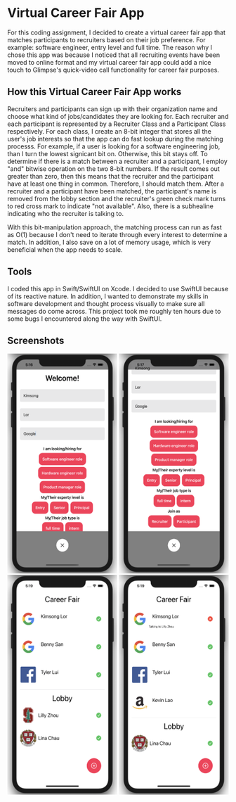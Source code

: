 Virtual Career Fair App
===================================
For this coding assignment, I decided to create a virtual career fair app that matches participants to recruiters based on their job preference.
For example: software engineer, entry level and full time. The reason why I chose this app was because I noticed that all recruiting events have been moved to online format and my virtual career fair app could add a nice touch to Glimpse's quick-video call functionality for career fair purposes. 

## How this Virtual Career Fair App works
Recruiters and participants can sign up with their organization name and choose what kind of jobs/candidates they are looking for. Each recruiter and each participant is represented by a Recruiter Class and a Participant Class respectively. For each class, I create an 8-bit integer that stores all the user's job interests so that the app can do fast lookup during the matching processs. For example, if a user is looking for a software engineering job, than I turn the lowest signicant bit on. Otherwise, this bit stays off. To determine if there is a match between a recruiter and a participant, I employ "and" bitwise operation on the two 8-bit numbers. If the result comes out greater than zero, then this means that the recruiter and the participant have at least one thing in common. Therefore, I should match them. After a recruiter and a participant have been matched, the participant's name is removed from the lobby section and the recruiter's green check mark turns to red cross mark to indicate "not available". Also, there is a subhealine indicating who the recruiter is talking to. 

With this bit-manipulation approach, the matching process can run as fast as O(1) because I don't need to iterate through every interest to determine a match. In addition, I also save on a lot of memory usage, which is very beneficial when the app needs to scale.

## Tools
I coded this app in Swift/SwiftUI on Xcode. I decided to use SwiftUI because of its reactive nature. In addition, I wanted to demonstrate my skills in software development and thought process visually to make sure all messages do come across. 
This project took me roughly ten hours due to some bugs I encountered along the way with SwiftUI. 

Screenshots
------------
<img src="https://github.com/lillyzh/VirtualCareerFairApp/blob/main/Images/Screen%20Shot%202020-10-11%20at%205.16.55%20PM.png" height="500" width="250">
<img src="https://github.com/lillyzh/VirtualCareerFairApp/blob/main/Images/Screen%20Shot%202020-10-11%20at%205.17.04%20PM.png" height="500" width="250">
<img src="https://github.com/lillyzh/VirtualCareerFairApp/blob/main/Images/Screen%20Shot%202020-10-11%20at%205.19.05%20PM.png" height="500" width="250">
<img src="https://github.com/lillyzh/VirtualCareerFairApp/blob/main/Images/Screen%20Shot%202020-10-11%20at%205.19.56%20PM.png" height="500" width="250">

